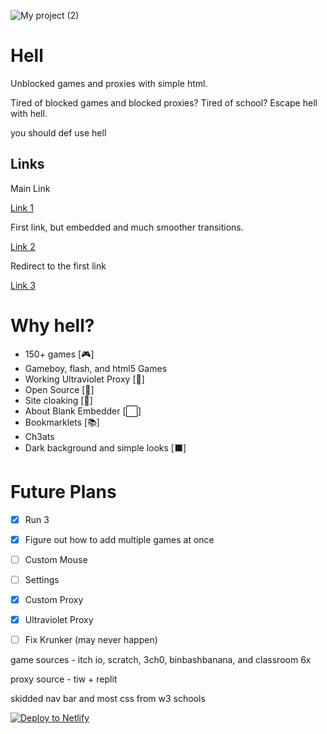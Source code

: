 
![My project (2)](https://github.com/D3ch/hell/assets/106717421/9f1397a8-77e9-4fad-8c60-c45d54f91070)



# Hell
Unblocked games and proxies with simple html.

Tired of blocked games and blocked proxies? Tired of school? Escape hell with hell. 

you should def use hell

## Links

Main Link

[Link 1](https://he1l.netlify.app)

First link, but embedded and much smoother transitions.

[Link 2](https://hell3.d3ch.repl.co)

Redirect to the first link

[Link 3](https://hell2.gq)





# Why hell?

- 150+ games [🎮]
- Gameboy, flash, and html5 Games
- Working Ultraviolet Proxy [🔎]
- Open Source [🚪]
- Site cloaking [🙈]
- About Blank Embedder [⬜]
- Bookmarklets [📚]
- Ch3ats
- Dark background and simple looks [⬛]

# Future Plans
- [x] Run 3
- [x] Figure out how to add multiple games at once
- [ ] Custom Mouse
- [ ] Settings
- [x] Custom Proxy
- [x] Ultraviolet Proxy
- [ ] Fix Krunker (may never happen)


game sources - itch io, scratch, 3ch0, binbashbanana, and classroom 6x

proxy source - tiw + replit

skidded nav bar and most css from w3 schools


[![Deploy to Netlify](https://www.netlify.com/img/deploy/button.svg)](https://app.netlify.com/start/deploy?repository=https://github.com/d3ch/hell)


